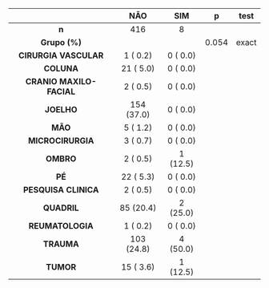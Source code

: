 

|           &nbsp;           |    NÃO     |   SIM    |   p   |  test  |
|:--------------------------:|:----------:|:--------:|:-----:|:------:|
|           **n**            |    416     |    8     |       |        |
|       **Grupo (%)**        |            |          | 0.054 | exact  |
|   **CIRURGIA VASCULAR**    |  1 ( 0.2)  | 0 ( 0.0) |       |        |
|         **COLUNA**         | 21 ( 5.0)  | 0 ( 0.0) |       |        |
|  **CRANIO MAXILO-FACIAL**  |  2 ( 0.5)  | 0 ( 0.0) |       |        |
|         **JOELHO**         | 154 (37.0) | 0 ( 0.0) |       |        |
|          **MÃO**           |  5 ( 1.2)  | 0 ( 0.0) |       |        |
|     **MICROCIRURGIA**      |  3 ( 0.7)  | 0 ( 0.0) |       |        |
|         **OMBRO**          |  2 ( 0.5)  | 1 (12.5) |       |        |
|           **PÉ**           | 22 ( 5.3)  | 0 ( 0.0) |       |        |
|    **PESQUISA CLINICA**    |  2 ( 0.5)  | 0 ( 0.0) |       |        |
|        **QUADRIL**         | 85 (20.4)  | 2 (25.0) |       |        |
|      **REUMATOLOGIA**      |  1 ( 0.2)  | 0 ( 0.0) |       |        |
|         **TRAUMA**         | 103 (24.8) | 4 (50.0) |       |        |
|         **TUMOR**          | 15 ( 3.6)  | 1 (12.5) |       |        |

